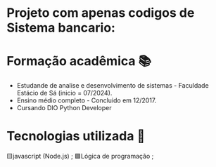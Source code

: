 
# Projeto com apenas codigos de Sistema bancario:



# Formação acadêmica 📚
- Estudande de analise e desenvolvimento de sistemas - Faculdade Estácio de Sá (inicio = 07/2024).
- Ensino médio completo - Concluido em  12/2017.
- Cursando DIO Python Developer 

# Tecnologias utilizada 🧰
🟨javascript (Node.js) ;
🟪Lógica de programação ;
